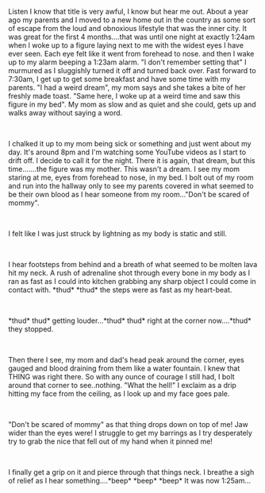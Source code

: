 Listen I know that title is very awful, I know but hear me out. About a year ago my parents and I moved to a new home out in the country as some sort of escape from the loud and obnoxious lifestyle that was the inner city. It was great for the first 4 months....that was until one night at exactly 1:24am when I woke up to a figure laying next to me with the widest eyes I have ever seen. Each eye felt like it went from forehead to nose. and then I wake up to my alarm beeping a 1:23am alarm. "I don't remember setting that" I murmured as I sluggishly turned it off and turned back over. Fast forward to 7:30am, I get up to get some breakfast and have some time with my parents. "I had a weird dream", my mom says and she takes a bite of her freshly made toast. "Same here, I woke up at a weird time and saw this figure in my bed". My mom as slow and as quiet and she could, gets up and walks away without saying a word.

&#x200B;

I chalked it up to my mom being sick or something and just went about my day. It's around 8pm and I'm watching some YouTube videos as I start to drift off. I decide to call it for the night. There it is again, that dream, but this time.......the figure was my mother. This wasn't a dream. I see my mom staring at me, eyes from forehead to nose, in my bed. I bolt out of my room and run into the hallway only to see my parents covered in what seemed to be their own blood as I hear someone from my room..."Don't be scared of mommy".

&#x200B;

I felt like I was just struck by lightning as my body is static and still.

&#x200B;

I hear footsteps from behind and a breath of what seemed to be molten lava hit my neck. A rush of adrenaline shot through every bone in my body as I ran as fast as I could into kitchen grabbing any sharp object I could come in contact with. \*thud\* \*thud\* the steps were as fast as my heart-beat. 

&#x200B;

\*thud\* thud\* getting louder...\*thud\* thud\* right at the corner now....\*thud\* they stopped.

&#x200B;

Then there I see, my mom and dad's head peak around the corner, eyes gauged and blood draining from them like a water fountain. I knew that THING was right there. So with any ounce of courage I still had, I bolt around that corner to see..nothing. "What the hell!" I exclaim as a drip hitting my face from the ceiling, as I look up and my face goes pale.

&#x200B;

"Don't be scared of mommy" as that thing drops down on top of me! Jaw wider than the eyes were! I struggle to get my barrings as I try desperately try to grab the nice that fell out of my hand when it pinned me!

&#x200B;

I finally get a grip on it and pierce through that things neck. I breathe a sigh of relief as I hear something....\*beep\* \*beep\* \*beep\* It was now 1:25am...
